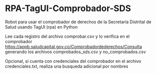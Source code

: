 # RPA-TagUI-Comprobador-SDS
Robot para usar el comprobador de derechos de la Secretaría Distrital de Salud usando TagUI (rpa) en Python

Lee cada registro del archivo comprobar.csv y lo verifica en el comprobador https://appb.saludcapital.gov.co/Comprobadordederechos/Consulta generando los archivos comprobados_sds.csv y no_comprobados.csv

Opcional, si cuenta con credenciales del comprobador en el archivo credenciales.txt, realiza una busqueda adicional por nombres